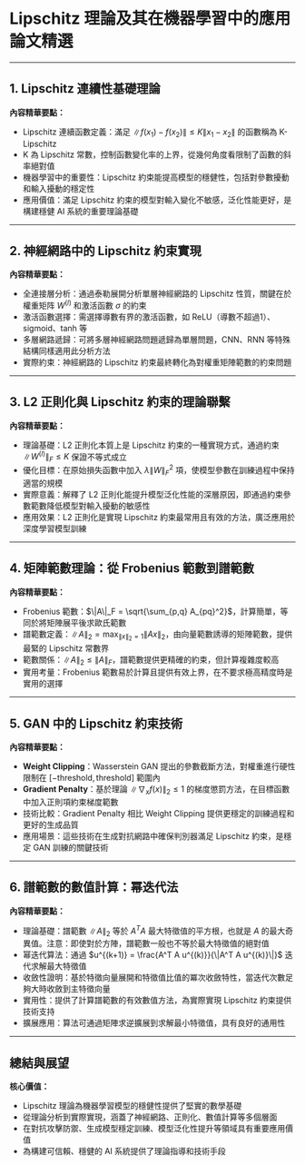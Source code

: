 # Lipschitz 理論及其在機器學習中的應用論文精選

---

## 1. Lipschitz 連續性基礎理論
**內容精華要點：**
- Lipschitz 連續函數定義：滿足 $\|f(x_1) - f(x_2)\| \leq K \|x_1 - x_2\|$ 的函數稱為 K-Lipschitz
- K 為 Lipschitz 常數，控制函數變化率的上界，從幾何角度看限制了函數的斜率絕對值
- 機器學習中的重要性：Lipschitz 約束能提高模型的穩健性，包括對參數擾動和輸入擾動的穩定性
- 應用價值：滿足 Lipschitz 約束的模型對輸入變化不敏感，泛化性能更好，是構建穩健 AI 系統的重要理論基礎

---

## 2. 神經網路中的 Lipschitz 約束實現
**內容精華要點：**
- 全連接層分析：通過泰勒展開分析單層神經網路的 Lipschitz 性質，關鍵在於權重矩阵 $W^{(l)}$ 和激活函數 $\sigma$ 的約束
- 激活函數選擇：需選擇導數有界的激活函數，如 ReLU（導數不超過1）、sigmoid、tanh 等
- 多層網路遞歸：可將多層神經網路問題遞歸為單層問題，CNN、RNN 等特殊結構同樣適用此分析方法
- 實際約束：神經網路的 Lipschitz 約束最終轉化為對權重矩陣範數的約束問題

---

## 3. L2 正則化與 Lipschitz 約束的理論聯繫
**內容精華要點：**
- 理論基礎：L2 正則化本質上是 Lipschitz 約束的一種實現方式，通過約束 $\|W^{(l)}\|_F \leq K$ 保證不等式成立
- 優化目標：在原始損失函數中加入 $\lambda \|W\|_F^2$ 項，使模型參數在訓練過程中保持適當的規模
- 實際意義：解釋了 L2 正則化能提升模型泛化性能的深層原因，即通過約束參數範數降低模型對輸入擾動的敏感性
- 應用效果：L2 正則化是實現 Lipschitz 約束最常用且有效的方法，廣泛應用於深度學習模型訓練

---

## 4. 矩陣範數理論：從 Frobenius 範數到譜範數
**內容精華要點：**
- Frobenius 範數：$\|A\|_F = \sqrt{\sum_{p,q} A_{pq}^2}$，計算簡單，等同於將矩陣展平後求歐氏範數
- 譜範數定義：$\|A\|_2 = \max_{\|x\|_2=1} \|Ax\|_2$，由向量範數誘導的矩陣範數，提供最緊的 Lipschitz 常數界
- 範數關係：$\|A\|_2 \leq \|A\|_F$，譜範數提供更精確的約束，但計算複雜度較高
- 實用考量：Frobenius 範數易於計算且提供有效上界，在不要求極高精度時是實用的選擇

---

## 5. GAN 中的 Lipschitz 約束技術
**內容精華要點：**
- **Weight Clipping**：Wasserstein GAN 提出的參數截斷方法，對權重進行硬性限制在 $[-\text{threshold}, \text{threshold}]$ 範圍內
- **Gradient Penalty**：基於理論 $\|\nabla_x f(x)\|_2 \leq 1$ 的梯度懲罰方法，在目標函數中加入正則項約束梯度範數
- 技術比較：Gradient Penalty 相比 Weight Clipping 提供更穩定的訓練過程和更好的生成品質
- 應用場景：這些技術在生成對抗網路中確保判別器滿足 Lipschitz 約束，是穩定 GAN 訓練的關鍵技術

---

## 6. 譜範數的數值計算：幂迭代法
**內容精華要點：**
- 理論基礎：譜範數 $\|A\|_2$ 等於 $A^T A$ 最大特徵值的平方根，也就是 $A$ 的最大奇異值。注意：即使對於方陣，譜範數一般也不等於最大特徵值的絕對值
- 幂迭代算法：通過 $u^{(k+1)} = \frac{A^T A u^{(k)}}{\|A^T A u^{(k)}\|}$ 迭代求解最大特徵值
- 收斂性證明：基於特徵向量展開和特徵值比值的冪次收斂特性，當迭代次數足夠大時收斂到主特徵向量
- 實用性：提供了計算譜範數的有效數值方法，為實際實現 Lipschitz 約束提供技術支持
- 擴展應用：算法可通過矩陣求逆擴展到求解最小特徵值，具有良好的通用性

---

## 總結與展望
**核心價值：**
- Lipschitz 理論為機器學習模型的穩健性提供了堅實的數學基礎
- 從理論分析到實際實現，涵蓋了神經網路、正則化、數值計算等多個層面
- 在對抗攻擊防禦、生成模型穩定訓練、模型泛化性提升等領域具有重要應用價值
- 為構建可信賴、穩健的 AI 系統提供了理論指導和技術手段